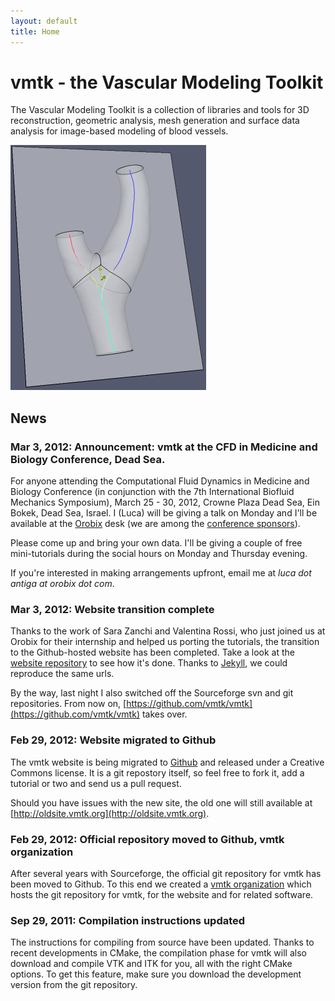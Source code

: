 ```yaml
---
layout: default
title: Home
---
```


vmtk - the Vascular Modeling Toolkit
====================================

The Vascular Modeling Toolkit is a collection of libraries and tools for 3D reconstruction, geometric analysis, mesh generation and surface data analysis for image-based modeling of blood vessels.

![](/media/Main/vmtk_geometry.png)

## News

### Mar 3, 2012: Announcement: vmtk at the CFD in Medicine and Biology Conference, Dead Sea. 

For anyone attending the Computational Fluid Dynamics in Medicine and Biology Conference (in conjunction with the 7th International Biofluid Mechanics Symposium), March 25 - 30, 2012, Crowne Plaza Dead Sea, Ein Bokek, Dead Sea, Israel. I (Luca) will be giving a talk on Monday and I'll be available at the [Orobix](http://www.orobix.com) desk (we are among the [conference sponsors](http://www.engconfintl.org/12adsponsors.html)).

Please come up and bring your own data. I'll be giving a couple of free mini-tutorials during the social hours on Monday and Thursday evening. 

If you're interested in making arrangements upfront, email me at *luca dot antiga at orobix dot com*.

### Mar 3, 2012: Website transition complete

Thanks to the work of Sara Zanchi and Valentina Rossi, who just joined us at Orobix for their internship and helped us porting the tutorials, the transition to the Github-hosted website has been completed. Take a look at the [website repository](https://github.com/vmtk/vmtk.github.com) to see how it's done. Thanks to [Jekyll](https://github.com/mojombo/jekyll), we could reproduce the same urls.

By the way, last night I also switched off the Sourceforge svn and git repositories. From now on, [https://github.com/vmtk/vmtk](https://github.com/vmtk/vmtk) takes over.

### Feb 29, 2012: Website migrated to Github

The vmtk website is being migrated to [Github](https://github.com/vmtk/vmtk.github.com) and released under a Creative Commons license. It is a git repostory itself, so feel free to fork it, add a tutorial or two and send us a pull request.

Should you have issues with the new site, the old one will still available at [http://oldsite.vmtk.org](http://oldsite.vmtk.org).

### Feb 29, 2012: Official repository moved to Github, vmtk organization

After several years with Sourceforge, the official git repository for vmtk has been moved to Github. To this end we created a [vmtk organization](https://github.com/vmtk) which hosts the git repository for vmtk, for the website and for related software.

### Sep 29, 2011: Compilation instructions updated

The instructions for compiling from source have been updated. Thanks to recent developments in CMake, the compilation phase for vmtk will also download and compile VTK and ITK for you, all with the right CMake options. To get this feature, make sure you download the development version from the git repository.

